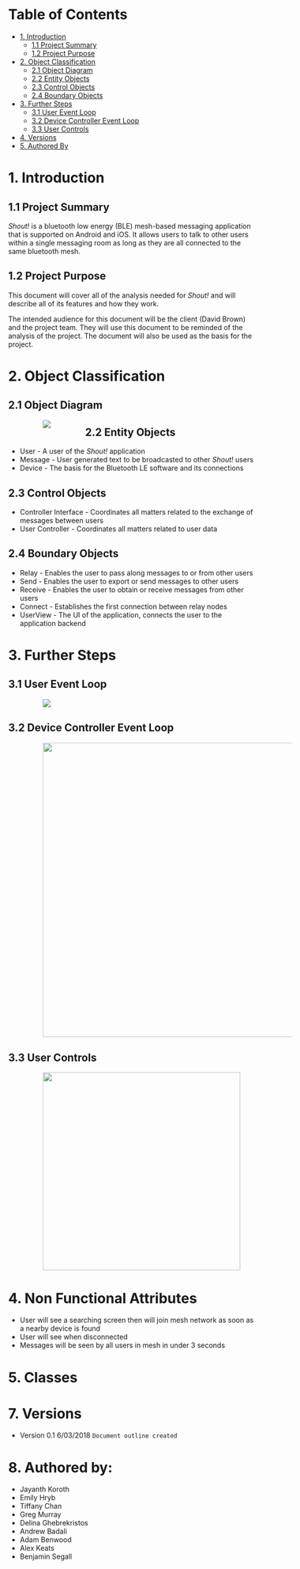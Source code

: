# Table of Contents
- [1. Introduction](#1-introduction)
  * [1.1 Project Summary](#11-project-summary)
  * [1.2 Project Purpose](#12-project-purpose)
- [2. Object Classification](#2-object-classification)
  * [2.1 Object Diagram](#21-object-diagram)
  * [2.2 Entity Objects](#22-entity-objects)
  * [2.3 Control Objects](#23-control-objects)
  * [2.4 Boundary Objects](#24-boundary-objects)
- [3. Further Steps](#3-further-steps)
  * [3.1 User Event Loop](#31-user-event-loop)
  * [3.2 Device Controller Event Loop](#32-device-controller-event-loop)  
  * [3.3 User Controls](#33-user-controls)  
- [4. Versions](#4-versions)
- [5. Authored By](#5-authored-by)

# 1. Introduction
## 1.1 Project Summary
_Shout!_  is a bluetooth low energy (BLE) mesh-based messaging application that is supported on Android and iOS. It allows users to talk to other users within a single messaging room as long as they are all connected to the same bluetooth mesh.

## 1.2 Project Purpose
This document will cover all of the analysis needed for _Shout!_ and will describe all of its features and how they work.

The intended audience for this document will be the client (David Brown) and the project team. They will use this document to be reminded of the analysis of the project. The document will also be used as the basis for the project.
			
# 2. Object Classification
						
## 2.1 Object Diagram 

<img src="https://cp317s18.github.io/analysis/analysis-object-diagram.png" align="left" hspace="70" />

## 2.2 Entity Objects
- User - A user of the _Shout!_ application
- Message - User generated text to be broadcasted to other _Shout!_ users
- Device -  The basis for the Bluetooth LE software and its connections 


## 2.3 Control Objects 
- Controller Interface - Coordinates all matters related to the exchange of messages between users
- User Controller - Coordinates all matters related to user data

## 2.4 Boundary Objects
- Relay - Enables the user to pass along messages to or from other users
- Send - Enables the user to export or send messages to other users 
- Receive - Enables the user to obtain or receive messages from other users
- Connect - Establishes the first connection between relay nodes 
- UserView - The UI of the application, connects the user to the application backend 

# 3. Further Steps 

## 3.1 User Event Loop
<img src="https://cp317s18.github.io/analysis/User-Event-Loop.png" align="center" hspace="70" />

## 3.2 Device Controller Event Loop
<img src="https://cp317s18.github.io/analysis/Device-Controller-Event-Loop.png" align="center" hspace="70" width="595"/>

## 3.3 User Controls 
<img src="https://cp317s18.github.io/analysis/User-Controls-Event-Loop.png" align="center" hspace="70" width="400" height="400"/>

# 4. Non Functional Attributes
 - User will see a searching screen then will join mesh network as soon as a nearby device is found
 - User will see when disconnected
 - Messages will be seen by all users in mesh in under 3 seconds
 
# 5. Classes

# 7. Versions
- Version 0.1 6/03/2018 `Document outline created` 

# 8. Authored by: 
- Jayanth Koroth
- Emily Hryb
- Tiffany Chan
- Greg Murray
- Delina Ghebrekristos
- Andrew Badali
- Adam Benwood
- Alex Keats
- Benjamin Segall

